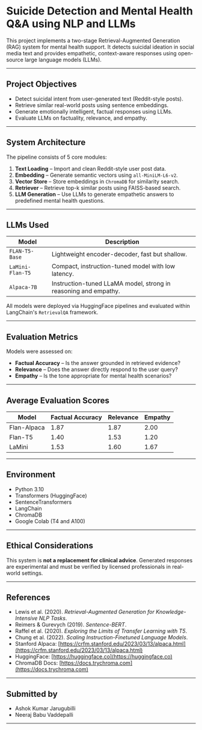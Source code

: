 # Suicide Detection and Mental Health Q&A using NLP and LLMs

This project implements a two-stage Retrieval-Augmented Generation (RAG) system for mental health support. It detects suicidal ideation in social media text and provides empathetic, context-aware responses using open-source large language models (LLMs).

---

## Project Objectives

- Detect suicidal intent from user-generated text (Reddit-style posts).
- Retrieve similar real-world posts using sentence embeddings.
- Generate emotionally intelligent, factual responses using LLMs.
- Evaluate LLMs on factuality, relevance, and empathy.

---

## System Architecture

The pipeline consists of 5 core modules:

1. **Text Loading** – Import and clean Reddit-style user post data.  
2. **Embedding** – Generate semantic vectors using `all-MiniLM-L6-v2`.  
3. **Vector Store** – Store embeddings in `ChromaDB` for similarity search.  
4. **Retriever** – Retrieve top-k similar posts using FAISS-based search.  
5. **LLM Generation** – Use LLMs to generate empathetic answers to predefined mental health questions.

---

## LLMs Used

| Model           | Description                                  |
|------------------|----------------------------------------------|
| `FLAN-T5-Base`    | Lightweight encoder-decoder, fast but shallow. |
| `LaMini-Flan-T5`  | Compact, instruction-tuned model with low latency. |
| `Alpaca-7B`       | Instruction-tuned LLaMA model, strong in reasoning and empathy. |

All models were deployed via HuggingFace pipelines and evaluated within LangChain's `RetrievalQA` framework.

---

## Evaluation Metrics

Models were assessed on:
- **Factual Accuracy** – Is the answer grounded in retrieved evidence?
- **Relevance** – Does the answer directly respond to the user query?
- **Empathy** – Is the tone appropriate for mental health scenarios?

---

## Average Evaluation Scores

| Model        | Factual Accuracy | Relevance | Empathy |
|--------------|------------------|-----------|---------|
| Flan-Alpaca  | 1.87             | 1.87      | 2.00    |
| Flan-T5      | 1.40             | 1.53      | 1.20    |
| LaMini       | 1.53             | 1.60      | 1.67    |

---

## Environment

- Python 3.10  
- Transformers (HuggingFace)  
- SentenceTransformers  
- LangChain  
- ChromaDB  
- Google Colab (T4 and A100)

---

## Ethical Considerations

This system is **not a replacement for clinical advice**. Generated responses are experimental and must be verified by licensed professionals in real-world settings.

---

## References

- Lewis et al. (2020). *Retrieval-Augmented Generation for Knowledge-Intensive NLP Tasks*.  
- Reimers & Gurevych (2019). *Sentence-BERT*.  
- Raffel et al. (2020). *Exploring the Limits of Transfer Learning with T5*.  
- Chung et al. (2022). *Scaling Instruction-Finetuned Language Models*.  
- Stanford Alpaca: [https://crfm.stanford.edu/2023/03/13/alpaca.html](https://crfm.stanford.edu/2023/03/13/alpaca.html)  
- HuggingFace: [https://huggingface.co](https://huggingface.co)  
- ChromaDB Docs: [https://docs.trychroma.com](https://docs.trychroma.com)

---

## Submitted by

- Ashok Kumar Jarugubilli  
- Neeraj Babu Vaddepalli

---
